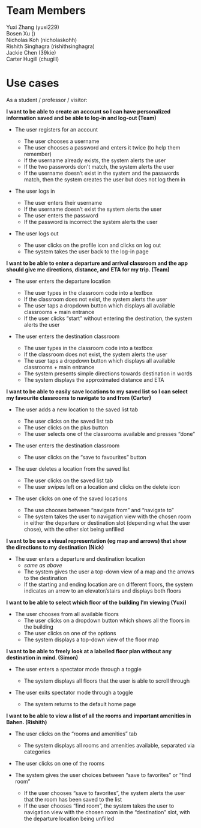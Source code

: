 
# Team Members
Yuxi Zhang (yuxi229) \
Bosen Xu () \
Nicholas Koh (nicholaskohh) \
Rishith Singhagra (rishithsinghagra) \
Jackie Chen (39kie) \
Carter Hugill (chugill)

# Use cases

As a student / professor / visitor:

**I want to be able to create an account so I can have personalized information saved and be able to log-in and log-out (Team)**

- The user registers for an account
    - The user chooses a username
    - The user chooses a password and enters it twice (to help them remember)
    - If the username already exists, the system alerts the user
    - If the two passwords don't match, the system alerts the user
    - If the username doesn’t exist in the system and the passwords match, then the system creates the user but does not log them in

- The user logs in

  - The user enters their username
  - If the username doesn’t exist the system alerts the user
  - The user enters the password
  - If the password is incorrect the system alerts the user

- The user logs out

    - The user clicks on the profile icon and clicks on log out
    - The system takes the user back to the log-in page


**I want to be able to enter a departure and arrival classroom and the app should give me directions, distance, and ETA for my trip. (Team)**

- The user enters the departure location

    - The user types in the classroom code into a textbox
    - If the classroom does not exist, the system alerts the user
    - The user taps a dropdown button which displays all available classrooms + main entrance
    - If the user clicks “start” without entering the destination, the system alerts the user

- The user enters the destination classroom

    - The user types in the classroom code into a textbox
    - If the classroom does not exist, the system alerts the user
    - The user taps a dropdown button which displays all available classrooms + main entrance
    - The system presents simple directions towards destination in words
    - The system displays the approximated distance and ETA


**I want to be able to easily save locations to my saved list so I can select my favourite classrooms to navigate to and from  (Carter)**

- The user adds a new location to the saved list tab
    - The user clicks on the saved list tab
    - The user clicks on the plus button
    - The user selects one of the classrooms available and presses “done”

- The user enters the destination classroom
  - The user clicks on the “save to favourites” button

- The user deletes a location from the saved list

    - The user clicks on the saved list tab
    - The user swipes left on a location and clicks on the delete icon

- The user clicks on one of the saved locations

    - The use chooses between “navigate from” and “navigate to”
    - The system takes the user to navigation view with the chosen room in either the departure or destination slot (depending what the user chose), with the other slot being unfilled


**I want to be see a visual representation (eg map and arrows) that show the directions to my destination (Nick)**

- The user enters a departure and destination location
    - *same as above*
    - The system gives the user a top-down view of a map and the arrows to the destination
    - If the starting and ending location are on different floors, the system indicates an arrow to an elevator/stairs and displays both floors

**I want to be able to select which floor of the building I’m viewing (Yuxi)**

- The user chooses from all available floors
    - The user clicks on a dropdown button which shows all the floors in the building
    - The user clicks on one of the options
    - The system displays a top-down view of the floor map


**I want to be able to freely look at a labelled floor plan without any destination in mind. (Simon)**

- The user enters a spectator mode through a toggle
    - The system displays all floors that the user is able to scroll through

- The user exits spectator mode through a toggle
  - The system returns to the default home page

**I want to be able to view a list of all the rooms and important amenities in Bahen. (Rishith)**

- The user clicks on the “rooms and amenities” tab
    - The system displays all rooms and amenities available, separated via categories

- The user clicks on one of the rooms
- The system gives the user choices between “save to favorites” or “find room”
  - If the user chooses “save to favorites”, the system alerts the user that the room has been saved to the list
  - If the user chooses “find room”, the system takes the user to navigation view with the chosen room in the “destination” slot, with the departure location being unfilled 

 
